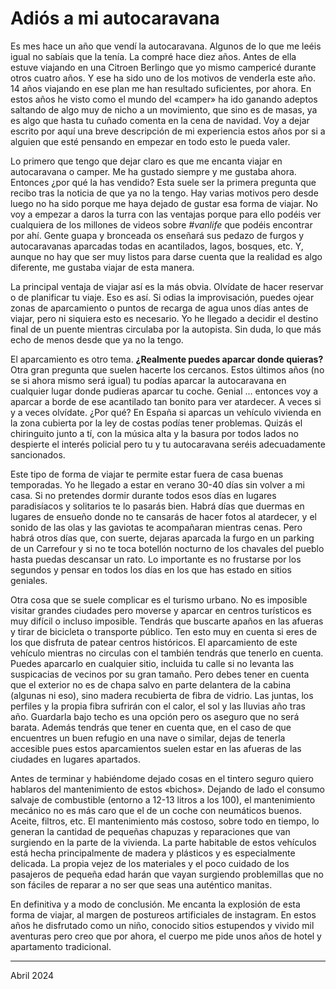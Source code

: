 
# Adiós a mi autocaravana

Es mes hace un año que vendí la autocaravana. Algunos de lo que me leéis igual no sabíais que la tenía. La compré hace diez años. Antes de ella estuve viajando en una Citroen Berlingo que yo mismo campericé durante otros cuatro años. Y ese ha sido uno de los motivos de venderla este año. 14 años viajando en ese plan me han resultado suficientes, por ahora. En estos años he visto como el mundo del «camper» ha ido ganando adeptos saltando de algo muy de nicho a un movimiento, que sino es de masas, ya es algo que hasta tu cuñado comenta en la cena de navidad. Voy a dejar escrito por aquí una breve descripción de mi experiencia estos años por si a  alguien que esté pensando en empezar en todo esto le pueda valer.

Lo primero que tengo que dejar claro es que me encanta viajar en autocaravana o camper. Me ha gustado siempre y me gustaba ahora. Entonces ¿por qué la has vendido? Esta suele ser la primera pregunta que recibo tras la noticia de que ya no la tengo. Hay varias motivos pero desde luego no ha sido porque me haya dejado de gustar esa forma de viajar. No voy a empezar a daros la turra con las ventajas porque para ello podéis ver cualquiera de los millones de videos sobre *#vanlife* que podéis encontrar por ahí. Gente guapa y bronceada os enseñará sus pedazo de furgos y autocaravanas aparcadas todas en acantilados, lagos, bosques, etc. Y, aunque no hay que ser muy listos para darse cuenta que la realidad es algo diferente, me gustaba viajar de esta manera. 

La principal ventaja de viajar así es la más obvia. Olvídate de hacer reservar o de planificar tu viaje. Eso es así. Si odias la improvisación, puedes ojear zonas de aparcamiento o puntos de recarga de agua unos días antes de viajar, pero ni siquiera esto es necesario. Yo he llegado a decidir el destino final de un puente mientras circulaba por la autopista. Sin duda, lo que más echo de menos desde que ya no la tengo. 

El aparcamiento es otro tema. **¿Realmente puedes aparcar donde quieras?** Otra gran pregunta que suelen hacerte los cercanos. Estos últimos años (no se si ahora mismo será igual) tu podías aparcar la autocaravana en cualquier lugar donde pudieras aparcar tu coche. Genial ... entonces voy a aparcar a borde de ese acantilado tan bonito para ver atardecer. A veces si y a veces olvídate. ¿Por qué? En España si aparcas un vehículo vivienda en la zona cubierta por la ley de costas podías tener problemas. Quizás el chiringuito junto a tí, con la música alta y la basura por todos lados no despierte el interés policial pero tu y tu autocaravana seréis adecuadamente sancionados. 

Este tipo de forma de viajar te permite estar fuera de casa buenas temporadas. Yo he llegado a estar en verano 30-40 días sin volver a mi casa. Si no pretendes dormir durante todos esos días en lugares paradisíacos y solitarios te lo pasarás bien. Habrá días que duermas en lugares de ensueño donde no te cansarás de hacer fotos al atardecer, y el sonido de las olas y las gaviotas te acompañaran mientras cenas. Pero habrá otros días que, con suerte, dejaras aparcada la furgo en un parking de un Carrefour y si no te toca botellón nocturno de los chavales del pueblo hasta puedas descansar un rato. Lo importante es no frustarse por los segundos y pensar en todos los días en los que has estado en sitios geniales.

Otra cosa que se suele complicar es el turismo urbano. No es imposible visitar grandes ciudades pero moverse y aparcar en centros turísticos es muy difícil o incluso imposible. Tendrás que buscarte apaños en las afueras y tirar de bicicleta o transporte público. Ten esto muy en cuenta si eres de los que disfruta de patear centros históricos. El aparcamiento de este vehículo mientras no circulas con el también tendrás que tenerlo en cuenta. Puedes aparcarlo en cualquier sitio, incluida tu calle si no levanta las suspicacias de vecinos por su gran tamaño. Pero debes tener en cuenta que el exterior no es de chapa salvo en parte delantera de la cabina (algunas ni eso), sino madera recubierta de fibra de vidrio. Las juntas, los perfiles y la propia fibra sufrirán con el calor, el sol y las lluvias año tras año. Guardarla bajo techo es una opción pero os aseguro que no será barata. Además tendrás que tener en cuenta que, en el caso de que encuentres un buen refugio en una nave o similar, dejas de tenerla accesible pues estos aparcamientos suelen estar en las afueras de las ciudades en lugares apartados.

Antes de terminar y habiéndome dejado cosas en el tintero seguro quiero hablaros del mantenimiento de estos «bichos». Dejando de lado el consumo salvaje de combustible (entorno a 12-13 litros a los 100), el mantenimiento mecánico no es más caro que el de un coche con neumáticos buenos. Aceite, filtros, etc. El mantenimiento más costoso, sobre todo en tiempo, lo generan la cantidad de pequeñas chapuzas y reparaciones que van surgiendo en la parte de la vivienda. La parte habitable de estos vehículos está hecha principalmente de madera y plásticos y es especialmente delicada. La propia vejez de los materiales y el poco cuidado de los pasajeros de pequeña edad harán que vayan surgiendo problemillas que no son fáciles de reparar a no ser que seas una auténtico manitas. 

En definitiva y a modo de conclusión. Me encanta la explosión de esta forma de viajar, al margen de postureos artificiales de instagram. En estos años he disfrutado como un niño, conocido sitios estupendos y vivido mil aventuras pero creo que por ahora, el cuerpo me pide unos años de hotel y apartamento tradicional.

---

Abril 2024



